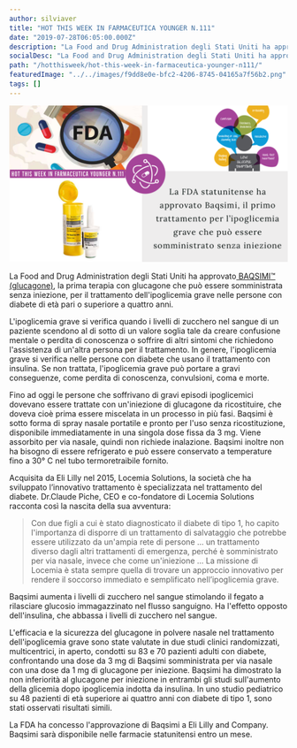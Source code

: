 ```yaml
---
author: silviaver
title: "HOT THIS WEEK IN FARMACEUTICA YOUNGER N.111"
date: "2019-07-28T06:05:00.000Z"
description: "La Food and Drug Administration degli Stati Uniti ha approvato BAQSIMI™ (glucagone), la prima terapia con glucagone che può essere somministrata senza iniezione, approvata per il trattamento dell'ipoglicemia grave nelle persone con diabete di età pari o superiore a quattro anni."
socialDesc: "La Food and Drug Administration degli Stati Uniti ha approvato BAQSIMI™ (glucagone), la prima terapia con glucagone che può essere somministrata senza iniezione, approvata per il trattamento dell'ipoglicemia grave nelle persone con diabete di età pari o superiore a quattro anni."
path: "/hotthisweek/hot-this-week-in-farmaceutica-younger-n111/"
featuredImage: "../../images/f9dd8e0e-bfc2-4206-8745-04165a7f56b2.png"
tags: []
---
```


![null](../../images/30602d6d-85a4-4b17-8946-33c378664e5c.png)

La Food and Drug Administration degli Stati Uniti ha approvato[ BAQSIMI™ (glucagone)](https://www.fda.gov/news-events/press-announcements/fda-approves-first-treatment-severe-hypoglycemia-can-be-administered-without-injection), la prima terapia con glucagone che può essere somministrata senza iniezione, per il trattamento dell'ipoglicemia grave nelle persone con diabete di età pari o superiore a quattro anni.

L'ipoglicemia grave si verifica quando i livelli di zucchero nel sangue di un paziente scendono al di sotto di un valore soglia tale da creare confusione mentale o perdita di conoscenza o soffrire di altri sintomi che richiedono l'assistenza di un'altra persona per il trattamento. In genere, l'ipoglicemia grave si verifica nelle persone con diabete che usano il trattamento con insulina. Se non trattata, l'ipoglicemia grave può portare a gravi conseguenze, come perdita di conoscenza, convulsioni, coma e morte.

Fino ad oggi le persone che soffrivano di gravi episodi ipoglicemici dovevano essere trattate con un'iniezione di glucagone da ricostituire, che doveva cioè prima essere miscelata in un processo in più fasi. Baqsimi è sotto forma di spray nasale portatile e pronto per l'uso senza ricostituzione, disponibile immediatamente in una singola dose fissa da 3 mg. Viene assorbito per via nasale, quindi non richiede inalazione. Baqsimi inoltre non ha bisogno di essere refrigerato e può essere conservato a temperature fino a 30° C nel tubo termoretraibile fornito.

Acquisita da Eli Lilly nel 2015, Locemia Solutions, la società che ha sviluppato l’innovativo trattamento è specializzata nel trattamento del diabete. Dr.Claude Piche, CEO e co-fondatore di Locemia Solutions racconta così la nascita della sua avventura:

> Con due figli a cui è stato diagnosticato il diabete di tipo 1, ho capito l'importanza di disporre di un trattamento di salvataggio che potrebbe essere utilizzato da un'ampia rete di persone ... un trattamento diverso dagli altri trattamenti di emergenza, perché è somministrato per via nasale, invece che come un'iniezione ... La missione di Locemia è stata sempre quella di trovare un approccio innovativo per rendere il soccorso immediato e semplificato nell’ipoglicemia grave.

Baqsimi aumenta i livelli di zucchero nel sangue stimolando il fegato a rilasciare glucosio immagazzinato nel flusso sanguigno. Ha l'effetto opposto dell'insulina, che abbassa i livelli di zucchero nel sangue.

L'efficacia e la sicurezza del glucagone in polvere nasale nel trattamento dell'ipoglicemia grave sono state valutate in due studi clinici randomizzati, multicentrici, in aperto, condotti su 83 e 70 pazienti adulti con diabete, confrontando una dose da 3 mg di Baqsimi somministrata per via nasale con una dose da 1 mg di glucagone per iniezione. Baqsimi ha dimostrato la non inferiorità al glucagone per iniezione in entrambi gli studi sull'aumento della glicemia dopo ipoglicemia indotta da insulina. In uno studio pediatrico su 48 pazienti di età superiore ai quattro anni con diabete di tipo 1, sono stati osservati risultati simili.

La FDA ha concesso l'approvazione di Baqsimi a Eli Lilly and Company. Baqsimi sarà disponibile nelle farmacie statunitensi entro un mese.
